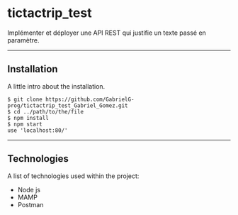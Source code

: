 # tictactrip_test
Implémenter et déployer une API REST qui justifie un texte passé en paramètre.
***
## Installation
A little intro about the installation.
```
$ git clone https://github.com/GabrielG-prog/tictactrip_test_Gabriel_Gomez.git
$ cd ../path/to/the/file
$ npm install
$ npm start
use 'localhost:80/'
```
***
## Technologies
A list of technologies used within the project:
* Node js
* MAMP
* Postman



